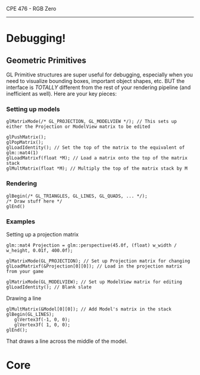 CPE 476 - RGB Zero

-------------

# Debugging!

## Geometric Primitives

GL Primitive structures are super useful for debugging, especially when you need to visualize bounding boxes, important object shapes, etc. BUT the interface is *TOTALLY* different from the rest of your rendering pipeline (and inefficient as well). Here are your key pieces:

### Setting up models
```
glMatrixMode(/* GL_PROJECTION, GL_MODELVIEW */); // This sets up either the Projection or ModelView matrix to be edited

glPushMatrix();
glPopMatrix();
glLoadIdentity(); // Set the top of the matrix to the equivalent of glm::mat4(1)
glLoadMatrixf(float *M); // Load a matrix onto the top of the matrix stack
glMultMatrix(float *M); // Multiply the top of the matrix stack by M
```

### Rendering
```
glBegin(/* GL_TRIANGLES, GL_LINES, GL_QUADS, ... */);
/* Draw stuff here */
glEnd()
```

### Examples

Setting up a projection matrix

```
glm::mat4 Projection = glm::perspective(45.0f, (float) w_width / w_height, 0.01f, 400.0f);

glMatrixMode(GL_PROJECTION); // Set up Projection matrix for changing
glLoadMatrixf(&Projection[0][0]); // Load in the projection matrix from your game

glMatrixMode(GL_MODELVIEW); // Set up ModelView matrix for editing
glLoadIdentity(); // Blank slate
```

Drawing a line

```
glMultMatrix(&Model[0][0]); // Add Model's matrix in the stack
glBegin(GL_LINES);
   glVertex3f(-1, 0, 0);
   glVertex3f( 1, 0, 0);
glEnd();
```
That draws a line across the middle of the model.

# Core
